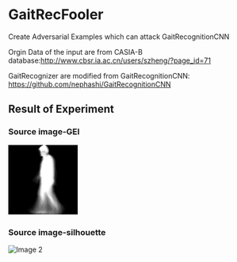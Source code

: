 # GaitRecFooler
Create Adversarial Examples which can attack GaitRecognitionCNN

Orgin Data of the input are from CASIA-B database:http://www.cbsr.ia.ac.cn/users/szheng/?page_id=71

GaitRecognizer are modified from GaitRecognitionCNN: https://github.com/nephashi/GaitRecognitionCNN

## Result of Experiment
### Source image-GEI
![Image 1](https://github.com/YifanPTAH/GaitRecFooler/blob/master/input/experiment-1/source/013-nm-04-090.png)
### Source image-silhouette
![Image 2]()


